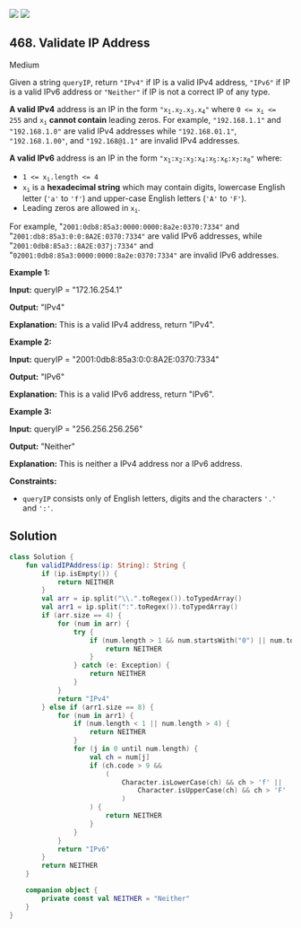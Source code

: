 [![](https://img.shields.io/github/stars/javadev/LeetCode-in-Kotlin?label=Stars&style=flat-square)](https://github.com/javadev/LeetCode-in-Kotlin)
[![](https://img.shields.io/github/forks/javadev/LeetCode-in-Kotlin?label=Fork%20me%20on%20GitHub%20&style=flat-square)](https://github.com/javadev/LeetCode-in-Kotlin/fork)

## 468\. Validate IP Address

Medium

Given a string `queryIP`, return `"IPv4"` if IP is a valid IPv4 address, `"IPv6"` if IP is a valid IPv6 address or `"Neither"` if IP is not a correct IP of any type.

**A valid IPv4** address is an IP in the form <code>"x<sub>1</sub>.x<sub>2</sub>.x<sub>3</sub>.x<sub>4</sub>"</code> where <code>0 <= x<sub>i</sub> <= 255</code> and <code>x<sub>i</sub></code> **cannot contain** leading zeros. For example, `"192.168.1.1"` and `"192.168.1.0"` are valid IPv4 addresses while `"192.168.01.1"`, `"192.168.1.00"`, and `"192.168@1.1"` are invalid IPv4 addresses.

**A valid IPv6** address is an IP in the form <code>"x<sub>1</sub>:x<sub>2</sub>:x<sub>3</sub>:x<sub>4</sub>:x<sub>5</sub>:x<sub>6</sub>:x<sub>7</sub>:x<sub>8</sub>"</code> where:

*   <code>1 <= x<sub>i</sub>.length <= 4</code>
*   <code>x<sub>i</sub></code> is a **hexadecimal string** which may contain digits, lowercase English letter (`'a'` to `'f'`) and upper-case English letters (`'A'` to `'F'`).
*   Leading zeros are allowed in <code>x<sub>i</sub></code>.

For example, "`2001:0db8:85a3:0000:0000:8a2e:0370:7334"` and "`2001:db8:85a3:0:0:8A2E:0370:7334"` are valid IPv6 addresses, while "`2001:0db8:85a3::8A2E:037j:7334"` and "`02001:0db8:85a3:0000:0000:8a2e:0370:7334"` are invalid IPv6 addresses.

**Example 1:**

**Input:** queryIP = "172.16.254.1"

**Output:** "IPv4"

**Explanation:** This is a valid IPv4 address, return "IPv4".

**Example 2:**

**Input:** queryIP = "2001:0db8:85a3:0:0:8A2E:0370:7334"

**Output:** "IPv6"

**Explanation:** This is a valid IPv6 address, return "IPv6".

**Example 3:**

**Input:** queryIP = "256.256.256.256"

**Output:** "Neither"

**Explanation:** This is neither a IPv4 address nor a IPv6 address.

**Constraints:**

*   `queryIP` consists only of English letters, digits and the characters `'.'` and `':'`.

## Solution

```kotlin
class Solution {
    fun validIPAddress(ip: String): String {
        if (ip.isEmpty()) {
            return NEITHER
        }
        val arr = ip.split("\\.".toRegex()).toTypedArray()
        val arr1 = ip.split(":".toRegex()).toTypedArray()
        if (arr.size == 4) {
            for (num in arr) {
                try {
                    if (num.length > 1 && num.startsWith("0") || num.toInt() > 255) {
                        return NEITHER
                    }
                } catch (e: Exception) {
                    return NEITHER
                }
            }
            return "IPv4"
        } else if (arr1.size == 8) {
            for (num in arr1) {
                if (num.length < 1 || num.length > 4) {
                    return NEITHER
                }
                for (j in 0 until num.length) {
                    val ch = num[j]
                    if (ch.code > 9 &&
                        (
                            Character.isLowerCase(ch) && ch > 'f' ||
                                Character.isUpperCase(ch) && ch > 'F'
                            )
                    ) {
                        return NEITHER
                    }
                }
            }
            return "IPv6"
        }
        return NEITHER
    }

    companion object {
        private const val NEITHER = "Neither"
    }
}
```